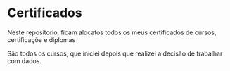 # Certificados
Neste repositorio, ficam alocatos todos os meus certificados de cursos, certificaçõe e diplomas

São todos os cursos, que iniciei depois que realizei a decisão de trabalhar com dados.
